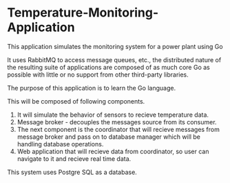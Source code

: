 # Temperature-Monitoring-Application
This application simulates the monitoring system for a power plant using Go

It uses RabbitMQ to access message queues, etc., the distributed nature of the resulting suite of applications are composed of as much core Go as possible with little or no support from other third-party libraries.

The purpose of this application is to learn the Go language.

This will be composed of following components.

1. It will simulate the behavior of sensors to recieve temperature data.
2. Message broker - decouples the messages source from its consumer.
3. The next component is the coordinator that will recieve messages from message broker and pass on to database manager which will be handling database operations.
4. Web application that will recieve data from coordinator, so user can navigate to it and recieve real time data.

This system uses Postgre SQL as a database.
